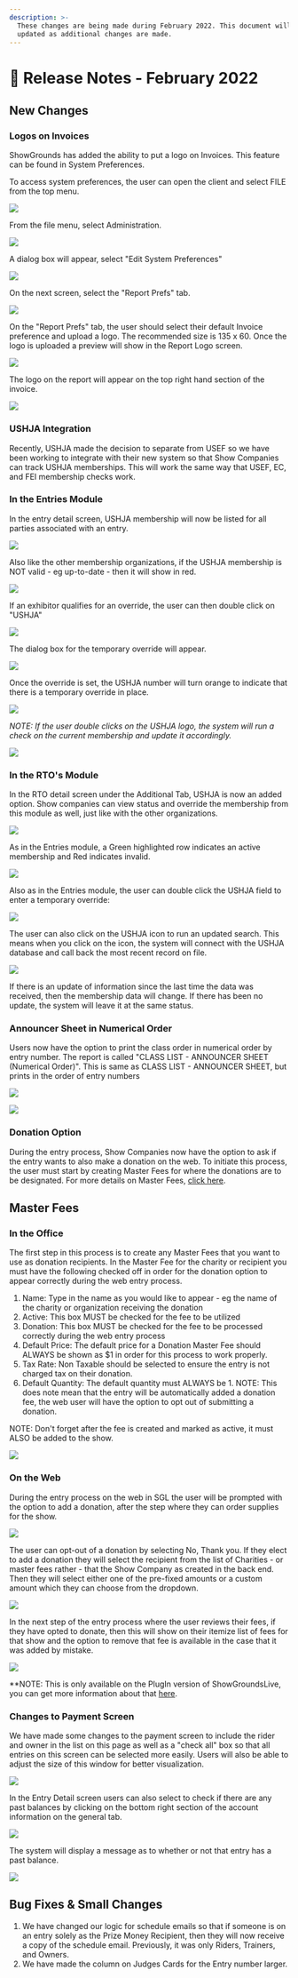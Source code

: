 ```yaml
---
description: >-
  These changes are being made during February 2022. This document will be
  updated as additional changes are made.
---
```


# 📓 Release Notes - February 2022

## New Changes

### Logos on Invoices

ShowGrounds has added the ability to put a logo on Invoices. This feature can be found in System Preferences.

To access system preferences, the user can open the client and select FILE from the top menu.

![](http://docs.showgroundsonline.com/wp-content/uploads/2022/02/img\_62150c586250d.png)

From the file menu, select Administration.

![](http://docs.showgroundsonline.com/wp-content/uploads/2022/02/img\_62150cd4ebfcc.png)

A dialog box will appear, select "Edit System Preferences"

![](http://docs.showgroundsonline.com/wp-content/uploads/2022/02/img\_62150d10039ab.png)

On the next screen, select the "Report Prefs" tab.

![](http://docs.showgroundsonline.com/wp-content/uploads/2022/02/img\_62150d65553b6.png)

On the "Report Prefs" tab, the user should select their default Invoice preference and upload a logo. The recommended size is 135 x 60. Once the logo is uploaded a preview will show in the Report Logo screen.

![](http://docs.showgroundsonline.com/wp-content/uploads/2022/02/img\_62150d9f97b10.png)

The logo on the report will appear on the top right hand section of the invoice.

![](http://docs.showgroundsonline.com/wp-content/uploads/2022/02/img\_62150e7098474.png)

### USHJA Integration

Recently, USHJA made the decision to separate from USEF so we have been working to integrate with their new system so that Show Companies can track USHJA memberships. This will work the same way that USEF, EC, and FEI membership checks work.

### **In the Entries Module**

In the entry detail screen, USHJA membership will now be listed for all parties associated with an entry.

![](http://docs.showgroundsonline.com/wp-content/uploads/2022/02/img\_620eab0a743db.png)

Also like the other membership organizations, if the USHJA membership is NOT valid - eg up-to-date - then it will show in red.

![](http://docs.showgroundsonline.com/wp-content/uploads/2022/02/img\_620eab6ae9ef5.png)

If an exhibitor qualifies for an override, the user can then double click on "USHJA"

![](http://docs.showgroundsonline.com/wp-content/uploads/2022/02/img\_620eabd914949.png)

The dialog box for the temporary override will appear.

![](http://docs.showgroundsonline.com/wp-content/uploads/2022/02/img\_620eabff0a668.png)

Once the override is set, the USHJA number will turn orange to indicate that there is a temporary override in place.

![](http://docs.showgroundsonline.com/wp-content/uploads/2022/02/img\_620eac213bb5f.png)

_NOTE: If the user double clicks on the USHJA logo, the system will run a check on the current membership and update it accordingly._&#x20;

![](http://docs.showgroundsonline.com/wp-content/uploads/2022/02/img\_620eae9ac104b.png)

### **In the RTO's Module**

In the RTO detail screen under the Additional Tab, USHJA is now an added option. Show companies can view status and override the membership from this module as well, just like with the other organizations.

![](http://docs.showgroundsonline.com/wp-content/uploads/2022/02/img\_620ead6d6540a.png)

As in the Entries module, a Green highlighted row indicates an active membership and Red indicates invalid.

![](http://docs.showgroundsonline.com/wp-content/uploads/2022/02/img\_620eae0e32d88.png)

Also as in the Entries module, the user can double click the USHJA field to enter a temporary override:

![](http://docs.showgroundsonline.com/wp-content/uploads/2022/02/img\_620eae4d9dee9.png)

The user can also click on the USHJA icon to run an updated search. This means when you click on the icon, the system will connect with the USHJA database and call back the most recent record on file.

![](http://docs.showgroundsonline.com/wp-content/uploads/2022/02/img\_620eae9ac104b.png)

If there is an update of information since the last time the data was received, then the membership data will change. If there has been no update, the system will leave it at the same status.

### Announcer Sheet in Numerical Order

Users now have the option to print the class order in numerical order by entry number. The report is called "CLASS LIST - ANNOUNCER SHEET (Numerical Order)". This is same as CLASS LIST - ANNOUNCER SHEET, but prints in the order of entry numbers

![](http://docs.showgroundsonline.com/wp-content/uploads/2022/02/img\_620fb80b3d276.png)

![](http://docs.showgroundsonline.com/wp-content/uploads/2022/02/img\_620fb822efb88.png)

### Donation Option

During the entry process, Show Companies now have the option to ask if the entry wants to also make a donation on the web. To initiate this process, the user must start by creating Master Fees for where the donations are to be designated. For more details on Master Fees, [click here](http://docs.showgroundsonline.com/doc/showgrounds-manual/modules/fees/#9021).

## **Master Fees**

### **In the Office**

The first step in this process is to create any Master Fees that you want to use as donation recipients. In the Master Fee for the charity or recipient you must have the following checked off in order for the donation option to appear correctly during the web entry process.

1. Name: Type in the name as you would like to appear - eg the name of the charity or organization receiving the donation
2. Active: This box MUST be checked for the fee to be utilized
3. Donation: This box MUST be checked for the fee to be processed correctly during the web entry process
4. Default Price: The default price for a Donation Master Fee should ALWAYS be shown as $1 in order for this process to work properly.
5. Tax Rate: Non Taxable should be selected to ensure the entry is not charged tax on their donation.
6. Default Quantity: The default quantity must ALWAYS be 1. NOTE: This does note mean that the entry will be automatically added a donation fee, the web user will have the option to opt out of submitting a donation.

NOTE: Don't forget after the fee is created and marked as active, it must ALSO be added to the show.

![](http://docs.showgroundsonline.com/wp-content/uploads/2022/02/img\_62066ec0ed756.png)

### **On the Web**

During the entry process on the web in SGL the user will be prompted with the option to add a donation, after the step where they can order supplies for the show.

![](http://docs.showgroundsonline.com/wp-content/uploads/2022/02/img\_62066fff861a4.png)

The user can opt-out of a donation by selecting No, Thank you. If they elect to add a donation they will select the recipient from the list of Charities - or master fees rather - that the Show Company as created in the back end. Then they will select either one of the pre-fixed amounts or a custom amount which they can choose from the dropdown.

&#x20;

![](http://docs.showgroundsonline.com/wp-content/uploads/2022/02/img\_62067041ba48f.png)

In the next step of the entry process where the user reviews their fees, if they have opted to donate, then this will show on their itemize list of fees for that show and the option to remove that fee is available in the case that it was added by mistake.

![](http://docs.showgroundsonline.com/wp-content/uploads/2022/02/img\_620670818d2cc.png)

\*\*NOTE: This is only available on the PlugIn version of ShowGroundsLive, you can get more information about that [here](http://showgroundsonline.com/software/sgl-plugin/).

### Changes to Payment Screen

We have made some changes to the payment screen to include the rider and owner in the list on this page as well as a "check all" box so that all entries on this screen can be selected more easily. Users will also be able to adjust the size of this window for better visualization.

![](http://docs.showgroundsonline.com/wp-content/uploads/2022/02/img\_620671adedd20.png)

In the Entry Detail screen users can also select to check if there are any past balances by clicking on the bottom right section of the account information on the general tab.

![](http://docs.showgroundsonline.com/wp-content/uploads/2022/02/img\_6206732e7a0c6.png)

The system will display a message as to whether or not that entry has a past balance.

![](http://docs.showgroundsonline.com/wp-content/uploads/2022/02/img\_6206735bab389.png)

## Bug Fixes & Small Changes

1. We have changed our logic for schedule emails so that if someone is on an entry solely as the Prize Money Recipient, then they will now receive a copy of the schedule email. Previously, it was only Riders, Trainers, and Owners.
2. We have made the column on Judges Cards for the Entry number larger.
